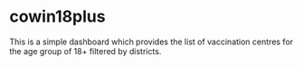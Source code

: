 # cowin18plus

This is a simple dashboard which provides the list of vaccination centres for the age group of 18+ filtered by districts. 
